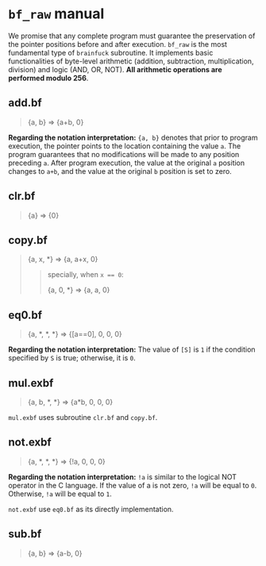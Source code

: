 # `bf_raw` manual

We promise that any complete program must guarantee the preservation of the pointer positions before and after execution. `bf_raw` is the most fundamental type of `brainfuck` subroutine. It implements basic functionalities of byte-level arithmetic (addition, subtraction, multiplication, division) and logic (AND, OR, NOT). **All arithmetic operations are performed modulo 256**.

## add.bf

> {a, b} => {a+b, 0}

**Regarding the notation interpretation:** `{a, b}` denotes that prior to program execution, the pointer points to the location containing the value `a`. The program guarantees that no modifications will be made to any position preceding `a`. After program execution, the value at the original  `a` position changes to `a+b`, and the value at the original  `b` position is set to zero.

## clr.bf

> {a} => {0}

## copy.bf

> {a, x, \*} => {a, a+x, 0}
>
> >  specially, when `x == 0`:
> >
> > {a, 0, *} => {a, a, 0}

## eq0.bf

> {a, \*, \*, \*} => {[a==0], 0, 0, 0}

**Regarding the notation interpretation:** The value of `[S]` is `1` if the condition specified by `S` is true; otherwise, it is `0`.

## mul.exbf

> {a, b, \*, \*} => {a\*b, 0, 0, 0}

`mul.exbf` uses subroutine `clr.bf` and `copy.bf`.

## not.exbf

> {a, \*, \*, \*} => {!a, 0, 0, 0}

**Regarding the notation interpretation:** `!a` is similar to the logical NOT operator in the C language. If the value of a is not zero, `!a` will be equal to `0`. Otherwise, `!a` will be equal to `1`.

`not.exbf` use `eq0.bf` as its directly implementation.

## sub.bf

> {a, b} => {a-b, 0}

